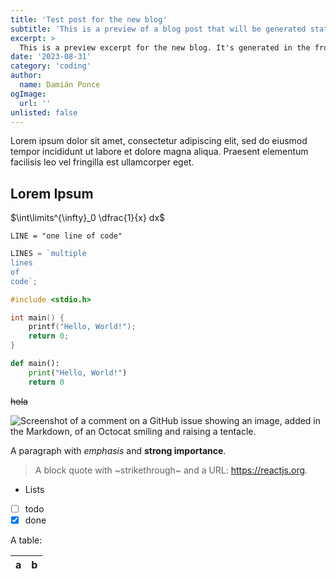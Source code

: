 ```yaml
---
title: 'Test post for the new blog'
subtitle: 'This is a preview of a blog post that will be generated statically.'
excerpt: >
  This is a preview excerpt for the new blog. It's generated in the frontmatter of the markdown file.
date: '2023-08-31'
category: 'coding'
author:
  name: Damián Ponce
ogImage:
  url: ''
unlisted: false
---
```


Lorem ipsum dolor sit amet, consectetur adipiscing elit, sed do eiusmod tempor incididunt ut labore et dolore magna aliqua. Praesent elementum facilisis leo vel fringilla est ullamcorper eget.

## Lorem Ipsum

$\int\limits^{\infty}_0 \dfrac{1}{x} dx$

`LINE = "one line of code"`

```javascript
LINES = `multiple
lines
of
code`;
```

```c
#include <stdio.h>

int main() {
    printf("Hello, World!");
    return 0;
}
```

```python
def main():
    print("Hello, World!")
    return 0
```

~~hola~~

![Screenshot of a comment on a GitHub issue showing an image, added in the Markdown, of an Octocat smiling and raising a tentacle.](/assets/images/3dnoise.png)

A paragraph with _emphasis_ and **strong importance**.

> A block quote with ~strikethrough~ and a URL: https://reactjs.org.

- Lists
- [ ] todo
- [x] done

A table:

| a   | b   |
| --- | --- |

